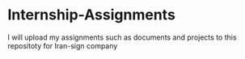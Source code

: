 # Internship-Assignments
 I will upload my assignments such as documents and projects to this repositoty for Iran-sign company
